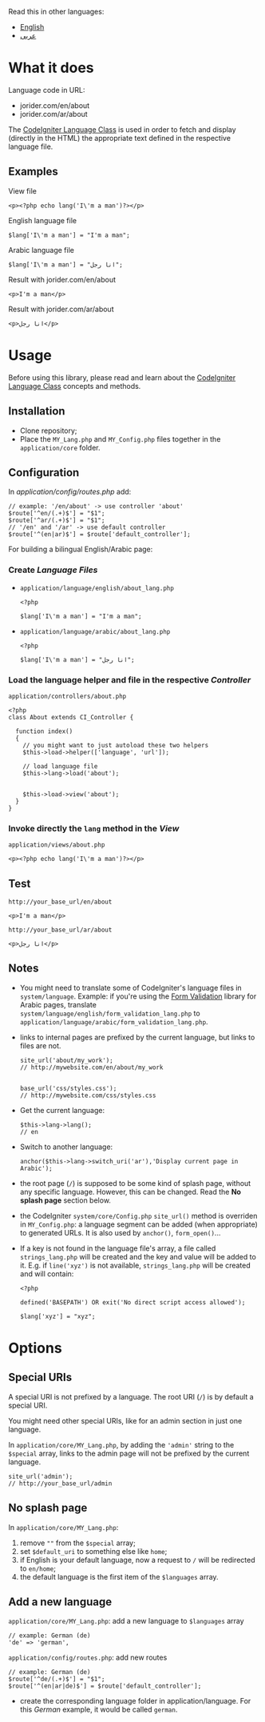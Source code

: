 Read this in other languages:
- [English](README.md)
- [عربى](README.ar.md)

# What it does

Language code in URL:

- jorider.com/en/about
- jorider.com/ar/about

The [CodeIgniter Language Class][1] is used in order to fetch and display (directly in the HTML) the appropriate text defined in the respective language file.

## Examples

View file

    <p><?php echo lang('I\'m a man')?></p>
English language file

    $lang['I\'m a man'] = "I'm a man";
Arabic language file

    $lang['I\'m a man'] = "انا رجل";
Result with jorider.com/en/about

    <p>I'm a man</p>
Result with jorider.com/ar/about

    <p>انا رجل</p>

# Usage

Before using this library, please read and learn about the [CodeIgniter Language Class][1] concepts and methods.

## Installation

- Clone repository;
- Place the `MY_Lang.php` and `MY_Config.php` files together in the `application/core` folder.

## Configuration

In _application/config/routes.php_ add:

    // example: '/en/about' -> use controller 'about'
    $route['^en/(.+)$'] = "$1";
    $route['^ar/(.+)$'] = "$1";
    // '/en' and '/ar' -> use default controller
    $route['^(en|ar)$'] = $route['default_controller'];

For building a bilingual English/Arabic page:

### Create _Language Files_

- `application/language/english/about_lang.php`

      <?php

      $lang['I\'m a man'] = "I'm a man";

- `application/language/arabic/about_lang.php`

      <?php

      $lang['I\'m a man'] = "انا رجل";

### Load the language helper and file in the respective _Controller_

`application/controllers/about.php`

    <?php
    class About extends CI_Controller {

      function index()
      {
        // you might want to just autoload these two helpers
        $this->load->helper(['language', 'url']);

        // load language file
        $this->lang->load('about');


        $this->load->view('about');
      }
    }

### Invoke directly the `lang` method in the _View_

`application/views/about.php`

    <p><?php echo lang('I\'m a man')?></p>

## Test

`http://your_base_url/en/about`

    <p>I'm a man</p>

`http://your_base_url/ar/about`

    <p>انا رجل</p>

## Notes

- You might need to translate some of CodeIgniter's language files in `system/language`. Example: if you're using the [Form Validation][2] library for Arabic pages, translate `system/language/english/form_validation_lang.php` to `application/language/arabic/form_validation_lang.php`.

- links to internal pages are prefixed by the current language, but links to files are not.

      site_url('about/my_work');
      // http://mywebsite.com/en/about/my_work


      base_url('css/styles.css');
      // http://mywebsite.com/css/styles.css

- Get the current language:

      $this->lang->lang();
      // en

- Switch to another language:

      anchor($this->lang->switch_uri('ar'),'Display current page in Arabic');

- the root page (`/`) is supposed to be some kind of splash page, without any specific language. However, this can be changed. Read the **No splash page** section below.

- the CodeIgniter `system/core/Config.php` `site_url()` method is overriden in `MY_Config.php`: a language segment can be added (when appropriate) to generated URLs. It is also used by `anchor()`, `form_open()`...

- If a key is not found in the language file's array, a file called `strings_lang.php` will be created and the key and value will be added to it. E.g. if `line('xyz')` is not available, `strings_lang.php` will be created and will contain:

      <?php

      defined('BASEPATH') OR exit('No direct script access allowed');

      $lang['xyz'] = "xyz";


# Options

## Special URIs

A special URI is not prefixed by a language. The root URI (`/`) is by default a special URI.

You might need other special URIs, like for an admin section in just one language.

In `application/core/MY_Lang.php`, by adding the `'admin'` string to the `$special` array, links to the admin page will not be prefixed by the current language.

    site_url('admin');
    // http://your_base_url/admin

## No splash page

In `application/core/MY_Lang.php`:

1. remove `""` from the `$special` array;
2. set `$default_uri` to something else like `home`;
3. if English is your default language, now a request to `/` will be redirected to `en/home`;
4. the default language is the first item of the `$languages` array.

## Add a new language

`application/core/MY_Lang.php`: add a new language to `$languages` array

    // example: German (de)
    'de' => 'german',

`application/config/routes.php`: add new routes

    // example: German (de)
    $route['^de/(.+)$'] = "$1";
    $route['^(en|ar|de)$'] = $route['default_controller'];

- create the corresponding language folder in application/language. For this _German_ example, it would be called `german`.


[1]: https://codeigniter.com/user_guide/libraries/language.html
[2]: https://codeigniter.com/user_guide/libraries/form_validation.html
